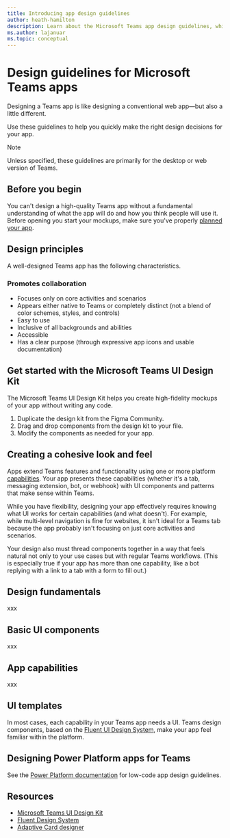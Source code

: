```yaml
---
title: Introducing app design guidelines
author: heath-hamilton
description: Learn about the Microsoft Teams app design guidelines, which include best practices, UI kits, and other design resources.
ms.author: lajanuar
ms.topic: conceptual
---
```

# Design guidelines for Microsoft Teams apps

Designing a Teams app is like designing a conventional web app—but also a little different.

Use these guidelines to help you quickly make the right design decisions for your app.

<!-- [INSERT CONCEPTUAL DESIGN HERO IMAGE]  -->

> [!NOTE]
> Unless specified, these guidelines are primarily for the desktop or web version of Teams.

## Before you begin

You can't design a high-quality Teams app without a fundamental understanding of what the app will do and how you think people will use it. Before opening you start your mockups, make sure you've properly [planned your app](../concepts/extensibility-points.md).

## Design principles

A well-designed Teams app has the following characteristics.
<!-- Update design principles once approved. -->
### Promotes collaboration

* Focuses only on core activities and scenarios
* Appears either native to Teams or completely distinct (not a blend of color schemes, styles, and controls)
* Easy to use
* Inclusive of all backgrounds and abilities
* Accessible
* Has a clear purpose (through expressive app icons and usable documentation)

## Get started with the Microsoft Teams UI Design Kit

The Microsoft Teams UI Design Kit helps you create high-fidelity mockups of your app without writing any code.
<!-- Need link in Step 1. -->
1. Duplicate the design kit from the Figma Community.
1. Drag and drop components from the design kit to your file.
1. Modify the components as needed for your app.

## Creating a cohesive look and feel

Apps extend Teams features and functionality using one or more platform [capabilities](../concepts/capabilities-overview.md). Your app presents these capabilities (whether it's a tab, messaging extension, bot, or webhook) with UI components and patterns that make sense within Teams.

While you have flexibility, designing your app effectively requires knowing what UI works for certain capabilities (and what doesn't). For example, while multi-level navigation is fine for websites, it isn't ideal for a Teams tab because the app probably isn't focusing on just core activities and scenarios.

Your design also must thread components together in a way that feels natural not only to your use cases but with regular Teams workflows. (This is especially true if your app has more than one capability, like a bot replying with a link to a tab with a form to fill out.)

## Design fundamentals

xxx

## Basic UI components

xxx

## App capabilities

xxx

## UI templates

In most cases, each capability in your Teams app needs a UI. Teams design components, based on the [Fluent UI Design System](https://fluentsite.z22.web.core.windows.net/), make your app feel familiar within the platform.

## Designing Power Platform apps for Teams

See the [Power Platform documentation](https://docs.microsoft.com/power-platform/) for low-code app design guidelines.

## Resources
<!-- Need link to Figma style guide. -->
* [Microsoft Teams UI Design Kit](www.example.com)
* [Fluent Design System](https://fluentsite.z22.web.core.windows.net/)
* [Adaptive Card designer](https://adaptivecards.io/designer)
